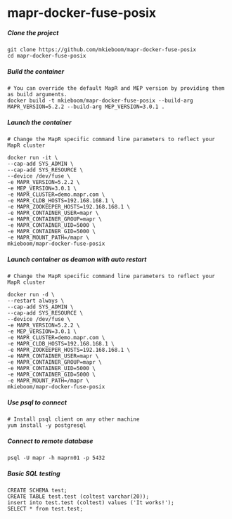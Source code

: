 # mapr-docker-fuse-posix

##### Clone the project
```
git clone https://github.com/mkieboom/mapr-docker-fuse-posix  
cd mapr-docker-fuse-posix  
```

##### Build the container  
```
# You can override the default MapR and MEP version by providing them as build arguments.
docker build -t mkieboom/mapr-docker-fuse-posix --build-arg MAPR_VERSION=5.2.2 --build-arg MEP_VERSION=3.0.1 .
```

##### Launch the container 
```
# Change the MapR specific command line parameters to reflect your MapR cluster 
  
docker run -it \
--cap-add SYS_ADMIN \
--cap-add SYS_RESOURCE \
--device /dev/fuse \
-e MAPR_VERSION=5.2.2 \
-e MEP_VERSION=3.0.1 \
-e MAPR_CLUSTER=demo.mapr.com \
-e MAPR_CLDB_HOSTS=192.168.168.1 \
-e MAPR_ZOOKEEPER_HOSTS=192.168.168.1 \
-e MAPR_CONTAINER_USER=mapr \
-e MAPR_CONTAINER_GROUP=mapr \
-e MAPR_CONTAINER_UID=5000 \
-e MAPR_CONTAINER_GID=5000 \
-e MAPR_MOUNT_PATH=/mapr \
mkieboom/mapr-docker-fuse-posix
```
##### Launch container as deamon with auto restart  
```
# Change the MapR specific command line parameters to reflect your MapR cluster 
  
docker run -d \
--restart always \  
--cap-add SYS_ADMIN \
--cap-add SYS_RESOURCE \
--device /dev/fuse \
-e MAPR_VERSION=5.2.2 \
-e MEP_VERSION=3.0.1 \
-e MAPR_CLUSTER=demo.mapr.com \
-e MAPR_CLDB_HOSTS=192.168.168.1 \
-e MAPR_ZOOKEEPER_HOSTS=192.168.168.1 \
-e MAPR_CONTAINER_USER=mapr \
-e MAPR_CONTAINER_GROUP=mapr \
-e MAPR_CONTAINER_UID=5000 \
-e MAPR_CONTAINER_GID=5000 \
-e MAPR_MOUNT_PATH=/mapr \
mkieboom/mapr-docker-fuse-posix
```

##### Use psql to connect  
```
# Install psql client on any other machine  
yum install -y postgresql
```

##### Connect to remote database  
```
psql -U mapr -h maprn01 -p 5432
```

##### Basic SQL testing
```
CREATE SCHEMA test;
CREATE TABLE test.test (coltest varchar(20));
insert into test.test (coltest) values ('It works!');
SELECT * from test.test;
```
